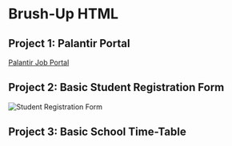 # Brush-Up HTML

## Project 1: Palantir Portal

[Palantir Job Portal](https://jobs.lever.co/palantir/d5ee2dda-9865-4602-8e30-7a9250ea5c5b)

## Project 2: Basic Student Registration Form

![Student Registration Form](https://github.com/krishmurarka/Brush-Up-HTML/assets/64781854/f863282b-1d5d-4c9b-83b4-62d422099f5c)

## Project 3: Basic School Time-Table
